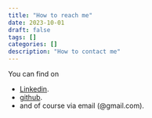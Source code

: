 ```yaml
---
title: "How to reach me"
date: 2023-10-01
draft: false
tags: []
categories: []
description: "How to contact me"
---
```


You can find on 

* [Linkedin](https://www.linkedin.com/in/marcocarnini/). 
* [github](https://github.com/marcocarnini).
* and of course via email (@gmail.com).
